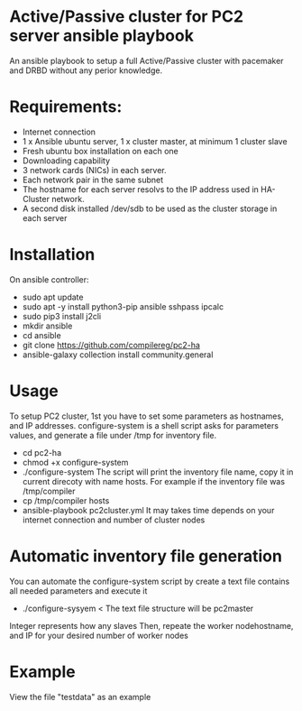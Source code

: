# Active/Passive cluster for PC2 server ansible playbook 
An ansible playbook to setup a full Active/Passive cluster with pacemaker and DRBD without any perior knowledge. 

# Requirements:
  * Internet connection
  * 1 x Ansible ubuntu server, 1 x cluster master, at minimum 1 cluster slave
  * Fresh ubuntu box installation on each one
  * Downloading capability
  * 3 network cards (NICs) in each server.
  * Each network pair in the same subnet
  * The hostname for each server resolvs to the IP address used in HA-Cluster network.
  * A second disk installed /dev/sdb to be used as the cluster storage in each server

# Installation
On ansible controller:
  * sudo apt update 
  * sudo apt -y install python3-pip ansible sshpass ipcalc 
  * sudo pip3 install j2cli
  * mkdir ansible
  * cd ansible
  * git clone https://github.com/compilereg/pc2-ha
  * ansible-galaxy collection install community.general

# Usage
To setup PC2 cluster, 1st you have to set some parameters as hostnames, and IP addresses. 
configure-system is a shell script asks for parameters values, and generate a file under /tmp for inventory file. 
  * cd pc2-ha
  * chmod +x configure-system
  * ./configure-system
     The script will print the inventory file name, copy it in current direcoty with name hosts. For example if the inventory file was /tmp/compiler
  * cp /tmp/compiler hosts
  * ansible-playbook pc2cluster.yml
It may takes time depends on your internet connection and number of cluster nodes

# Automatic inventory file generation
You can automate the configure-system script by create a text file contains all needed parameters and execute it 
 * ./configure-sysyem < <text file name>
The text file structure will be
pc2master
<Cluster master IP>
<Cluster master storage name>
Integer represents how any slaves
<Slave node hostname>
<Slave node IP>
<Slave node storage name>
<Administrator username>
<Administrator password>
<sudo password>
Then, repeate the worker nodehostname, and IP for your desired number of worker nodes

# Example
View the file "testdata" as an example
